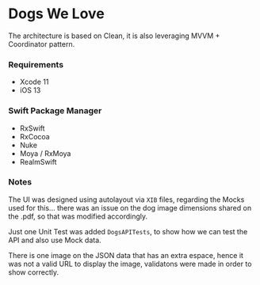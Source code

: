 # Dogs We Love

The architecture is based on Clean, it is also leveraging MVVM + Coordinator pattern.

### Requirements

* Xcode 11
* iOS 13

### Swift Package Manager

* RxSwift
* RxCocoa
* Nuke
* Moya / RxMoya
* RealmSwift

### Notes

The UI was designed using autolayout via `XIB` files, regarding the Mocks used for this... there was an issue on the dog image dimensions shared on the .pdf, so that was modified accordingly.

Just one Unit Test was added `DogsAPITests`, to show how we can test the API and also use Mock data.

There is one image on the JSON data that has an extra espace, hence it was not a valid URL to display the image, validatons were made in order to show correctly.
